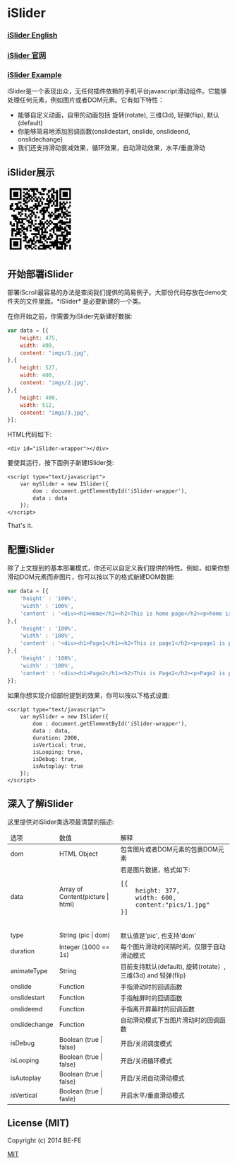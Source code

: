 <h1 id="intro">iSlider</h1>

<h3><a href="https://github.com/BE-FE/iSlider/blob/master/README_English.md">iSlider English</a></h3>
<h3><a href="http://be-fe.github.io/iSlider/">iSlider 官网</a></h3>
<h3><a href="http://be-fe.github.io/iSlider/demo/">iSlider Example</a></h3>

iSlider是一个表现出众，无任何插件依赖的手机平台javascript滑动组件。它能够处理任何元素，例如图片或者DOM元素。它有如下特性：

* 能够自定义动画，自带的动画包括 旋转(rotate), 三维(3d), 轻弹(flip), 默认(default)
* 你能够简易地添加回调函数(onslidestart, onslide, onslideend, onslidechange)
* 我们还支持滑动衰减效果，循环效果，自动滑动效果，水平/垂直滑动

<h2 id="demo">iSlider展示</h2>

<img width="150px" height="150px" src="qrcode.png"/>

<h2 id="getting-started">开始部署iSlider</h2>
部署iScroll最容易的办法是查阅我们提供的简易例子。大部份代码存放在demo文件夹的文件里面。*iSlider* 是必要新建的一个类。

在你开始之前，你需要为iSlider先新建好数据:

``` javascript
var data = [{
	height: 475,
	width: 400,
	content: "imgs/1.jpg",
},{
	height: 527,
	width: 400,
	content: "imgs/2.jpg",
},{
 	height: 400,
 	width: 512,
 	content: "imgs/3.jpg",
}];
```

HTML代码如下:
	
	<div id="iSlider-wrapper"></div>

要使其运行，按下面例子新建ISlider类: 

 	<script type="text/javascript">
    	var mySlider = new ISlider({
    		dom : document.getElementById('iSlider-wrapper'),
    		data : data
    	});
    </script>

That's it. 

<h2 id="configuration">配置iSlider</h2>
除了上文提到的基本部署模式，你还可以自定义我们提供的特性。例如，如果你想滑动DOM元素而非图片，你可以按以下的格式新建DOM数据: 

``` javascript
var data = [{
	'height' : '100%',
	'width' : '100%',
	'content' : '<div><h1>Home</h1><h2>This is home page</h2><p>home is pretty awsome</p><div>'
},{
	'height' : '100%',
	'width' : '100%',
	'content' : '<div><h1>Page1</h1><h2>This is page1</h2><p>page1 is pretty awsome</p><div>'
},{
	'height' : '100%',
	'width' : '100%',
	'content' : '<div><h1>Page2</h1><h2>This is Page2</h2><p>Page2 is pretty awsome</p><div>'
}];
```
如果你想实现介绍部份提到的效果，你可以按以下格式设置: 

	<script type="text/javascript">
    	var mySlider = new ISlider({
    		dom : document.getElementById('iSlider-wrapper'),
    		data : data,
    		duration: 2000,
		    isVertical: true,
		    isLooping: true,
		    isDebug: true,
		    isAutoplay: true
    	});
    </script>

<h2 id="understanding">深入了解iSlider</h2>
这里提供对iSlider类选项最清楚的描述: 
<table>
<thead>
	<tr>
		<td>选项</td>
		<td>数值</td>
		<td>解释</td>
	</tr>
</thead>
<tbody>
	<tr>
		<td>dom</td>
		<td>HTML Object</td>
		<td>包含图片或者DOM元素的包裹DOM元素</td>
	</tr>
	<tr>
		<td>data</td>
		<td>Array of Content(picture | html)</td>
		<td>若是图片数据，格式如下:
		<pre>
[{
	height: 377,
	width: 600,
	content:"pics/1.jpg"
}]
		</pre>
		</td>
	</tr>
	<tr>
		<td>type</td>
		<td>String (pic | dom)</td>
		<td>默认值是'pic', 也支持'dom'</td>
	</tr>
	<tr>
		<td>duration</td>
		<td>Integer (1000 == 1s)</td>
		<td>每个图片滑动的间隔时间，仅限于自动滑动模式</td>
	</tr>
	<tr>
        <td>animateType</td>
        <td>String</td>
        <td>目前支持默认(default), 旋转(rotate）, 三维(3d) and 轻弹(flip)</td>
    </tr>
	<tr>
		<td>onslide</td>
		<td>Function</td>
		<td>手指滑动时的回调函数</td>
	</tr>
	<tr>
		<td>onslidestart</td>
		<td>Function</td>
		<td>手指触屏时的回调函数</td>
	</tr>
	<tr>
		<td>onslideend</td>
		<td>Function</td>
		<td>手指离开屏幕时的回调函数</td>
	</tr>
	<tr>
		<td>onslidechange</td>
		<td>Function</td>
		<td>自动滑动模式下当图片滑动时的回调函数</td>
	</tr>
	<tr>
		<td>isDebug</td>
		<td>Boolean (true | false)</td>
		<td>开启/关闭调度模式</td>
	</tr>
	<tr>
		<td>isLooping</td>
		<td>Boolean (true | false)</td>
		<td>开启/关闭循环模式</td>
	</tr>
	<tr>
		<td>isAutoplay</td>
		<td>Boolean (true | false)</td>
		<td>开启/关闭自动滑动模式</td>
	</tr>
		<tr>
		<td>isVertical</td>
		<td>Boolean (true | fasle)</td>
		<td>开启水平/垂直滑动模式</td>
	</tr>
</tbody>
</table>

<h2 id="license">License (MIT)</h2>

Copyright (c) 2014 BE-FE

[MIT](https://github.com/BE-FE/iSlider/blob/master/LICENSE)
